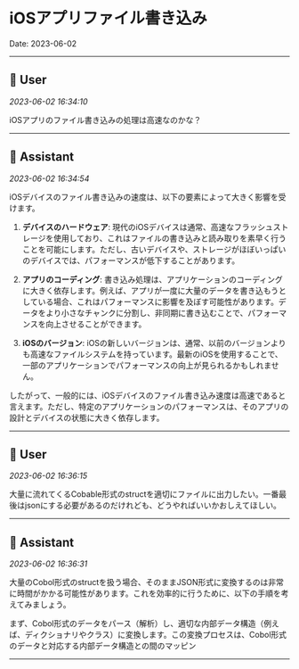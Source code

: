 # iOSアプリファイル書き込み

Date: 2023-06-02

---

## 👤 User
*2023-06-02 16:34:10*

iOSアプリのファイル書き込みの処理は高速なのかな？

---

## 🤖 Assistant
*2023-06-02 16:34:54*

iOSデバイスのファイル書き込みの速度は、以下の要素によって大きく影響を受けます。

1. **デバイスのハードウェア**: 現代のiOSデバイスは通常、高速なフラッシュストレージを使用しており、これはファイルの書き込みと読み取りを素早く行うことを可能にします。ただし、古いデバイスや、ストレージがほぼいっぱいのデバイスでは、パフォーマンスが低下することがあります。

2. **アプリのコーディング**: 書き込み処理は、アプリケーションのコーディングに大きく依存します。例えば、アプリが一度に大量のデータを書き込もうとしている場合、これはパフォーマンスに影響を及ぼす可能性があります。データをより小さなチャンクに分割し、非同期に書き込むことで、パフォーマンスを向上させることができます。

3. **iOSのバージョン**: iOSの新しいバージョンは、通常、以前のバージョンよりも高速なファイルシステムを持っています。最新のiOSを使用することで、一部のアプリケーションでパフォーマンスの向上が見られるかもしれません。

したがって、一般的には、iOSデバイスのファイル書き込み速度は高速であると言えます。ただし、特定のアプリケーションのパフォーマンスは、そのアプリの設計とデバイスの状態に大きく依存します。

---

## 👤 User
*2023-06-02 16:36:15*

大量に流れてくるCobable形式のstructを適切にファイルに出力したい。一番最後はjsonにする必要があるのだけれども、どうやればいいかおしえてほしい。

---

## 🤖 Assistant
*2023-06-02 16:36:31*

大量のCobol形式のstructを扱う場合、そのままJSON形式に変換するのは非常に時間がかかる可能性があります。これを効率的に行うために、以下の手順を考えてみましょう。

まず、Cobol形式のデータをパース（解析）し、適切な内部データ構造（例えば、ディクショナリやクラス）に変換します。この変換プロセスは、Cobol形式のデータと対応する内部データ構造との間のマッピン

---
